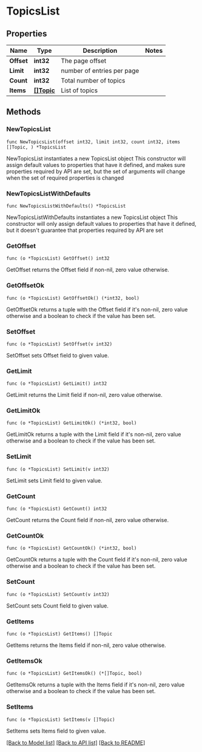 # TopicsList

## Properties

Name | Type | Description | Notes
------------ | ------------- | ------------- | -------------
**Offset** | **int32** | The page offset | 
**Limit** | **int32** | number of entries per page | 
**Count** | **int32** | Total number of topics | 
**Items** | [**[]Topic**](Topic.md) | List of topics | 

## Methods

### NewTopicsList

`func NewTopicsList(offset int32, limit int32, count int32, items []Topic, ) *TopicsList`

NewTopicsList instantiates a new TopicsList object
This constructor will assign default values to properties that have it defined,
and makes sure properties required by API are set, but the set of arguments
will change when the set of required properties is changed

### NewTopicsListWithDefaults

`func NewTopicsListWithDefaults() *TopicsList`

NewTopicsListWithDefaults instantiates a new TopicsList object
This constructor will only assign default values to properties that have it defined,
but it doesn't guarantee that properties required by API are set

### GetOffset

`func (o *TopicsList) GetOffset() int32`

GetOffset returns the Offset field if non-nil, zero value otherwise.

### GetOffsetOk

`func (o *TopicsList) GetOffsetOk() (*int32, bool)`

GetOffsetOk returns a tuple with the Offset field if it's non-nil, zero value otherwise
and a boolean to check if the value has been set.

### SetOffset

`func (o *TopicsList) SetOffset(v int32)`

SetOffset sets Offset field to given value.


### GetLimit

`func (o *TopicsList) GetLimit() int32`

GetLimit returns the Limit field if non-nil, zero value otherwise.

### GetLimitOk

`func (o *TopicsList) GetLimitOk() (*int32, bool)`

GetLimitOk returns a tuple with the Limit field if it's non-nil, zero value otherwise
and a boolean to check if the value has been set.

### SetLimit

`func (o *TopicsList) SetLimit(v int32)`

SetLimit sets Limit field to given value.


### GetCount

`func (o *TopicsList) GetCount() int32`

GetCount returns the Count field if non-nil, zero value otherwise.

### GetCountOk

`func (o *TopicsList) GetCountOk() (*int32, bool)`

GetCountOk returns a tuple with the Count field if it's non-nil, zero value otherwise
and a boolean to check if the value has been set.

### SetCount

`func (o *TopicsList) SetCount(v int32)`

SetCount sets Count field to given value.


### GetItems

`func (o *TopicsList) GetItems() []Topic`

GetItems returns the Items field if non-nil, zero value otherwise.

### GetItemsOk

`func (o *TopicsList) GetItemsOk() (*[]Topic, bool)`

GetItemsOk returns a tuple with the Items field if it's non-nil, zero value otherwise
and a boolean to check if the value has been set.

### SetItems

`func (o *TopicsList) SetItems(v []Topic)`

SetItems sets Items field to given value.



[[Back to Model list]](../README.md#documentation-for-models) [[Back to API list]](../README.md#documentation-for-api-endpoints) [[Back to README]](../README.md)


